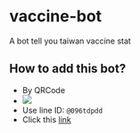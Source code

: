 # vaccine-bot
A bot tell you taiwan vaccine stat

## How to add this bot?
- By QRCode
- ![](https://qr-official.line.me/sid/M/096tdpdd.png)
- Use line ID: `@096tdpdd`
- Click this [link](https://lin.ee/KFRONyf)
